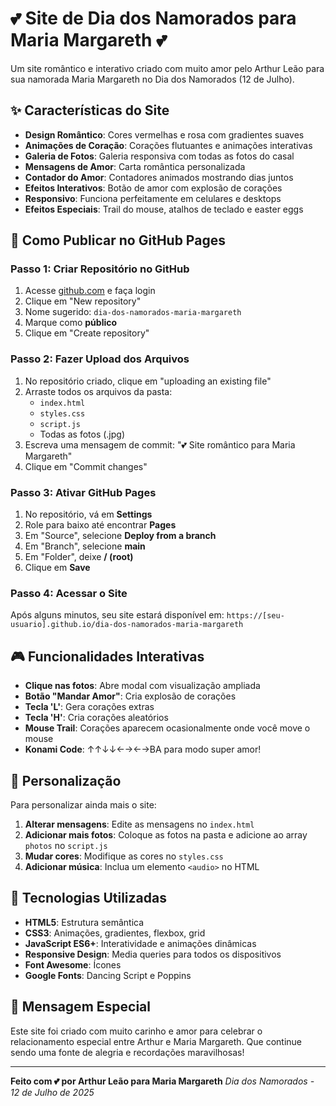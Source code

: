 # 💕 Site de Dia dos Namorados para Maria Margareth 💕

Um site romântico e interativo criado com muito amor pelo Arthur Leão para sua namorada Maria Margareth no Dia dos Namorados (12 de Julho).

## ✨ Características do Site

- **Design Romântico**: Cores vermelhas e rosa com gradientes suaves
- **Animações de Coração**: Corações flutuantes e animações interativas
- **Galeria de Fotos**: Galeria responsiva com todas as fotos do casal
- **Mensagens de Amor**: Carta romântica personalizada
- **Contador do Amor**: Contadores animados mostrando dias juntos
- **Efeitos Interativos**: Botão de amor com explosão de corações
- **Responsivo**: Funciona perfeitamente em celulares e desktops
- **Efeitos Especiais**: Trail do mouse, atalhos de teclado e easter eggs

## 🚀 Como Publicar no GitHub Pages

### Passo 1: Criar Repositório no GitHub
1. Acesse [github.com](https://github.com) e faça login
2. Clique em "New repository"
3. Nome sugerido: `dia-dos-namorados-maria-margareth`
4. Marque como **público**
5. Clique em "Create repository"

### Passo 2: Fazer Upload dos Arquivos
1. No repositório criado, clique em "uploading an existing file"
2. Arraste todos os arquivos da pasta:
   - `index.html`
   - `styles.css`
   - `script.js`
   - Todas as fotos (.jpg)
3. Escreva uma mensagem de commit: "💕 Site romântico para Maria Margareth"
4. Clique em "Commit changes"

### Passo 3: Ativar GitHub Pages
1. No repositório, vá em **Settings**
2. Role para baixo até encontrar **Pages**
3. Em "Source", selecione **Deploy from a branch**
4. Em "Branch", selecione **main**
5. Em "Folder", deixe **/ (root)**
6. Clique em **Save**

### Passo 4: Acessar o Site
Após alguns minutos, seu site estará disponível em:
`https://[seu-usuario].github.io/dia-dos-namorados-maria-margareth`

## 🎮 Funcionalidades Interativas

- **Clique nas fotos**: Abre modal com visualização ampliada
- **Botão "Mandar Amor"**: Cria explosão de corações
- **Tecla 'L'**: Gera corações extras
- **Tecla 'H'**: Cria corações aleatórios
- **Mouse Trail**: Corações aparecem ocasionalmente onde você move o mouse
- **Konami Code**: ↑↑↓↓←→←→BA para modo super amor!

## 💖 Personalização

Para personalizar ainda mais o site:

1. **Alterar mensagens**: Edite as mensagens no `index.html`
2. **Adicionar mais fotos**: Coloque as fotos na pasta e adicione ao array `photos` no `script.js`
3. **Mudar cores**: Modifique as cores no `styles.css`
4. **Adicionar música**: Inclua um elemento `<audio>` no HTML

## 📱 Tecnologias Utilizadas

- **HTML5**: Estrutura semântica
- **CSS3**: Animações, gradientes, flexbox, grid
- **JavaScript ES6+**: Interatividade e animações dinâmicas
- **Responsive Design**: Media queries para todos os dispositivos
- **Font Awesome**: Ícones
- **Google Fonts**: Dancing Script e Poppins

## 💌 Mensagem Especial

Este site foi criado com muito carinho e amor para celebrar o relacionamento especial entre Arthur e Maria Margareth. Que continue sendo uma fonte de alegria e recordações maravilhosas!

---

**Feito com 💕 por Arthur Leão para Maria Margareth**
*Dia dos Namorados - 12 de Julho de 2025*
